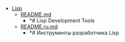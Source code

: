 - <a href = "E:\Node_projects\Node_Way\ArchivTSH_2\ArhivTimur_2\Tools-master\Lisp\cat.Lisp\dir.Lisp.md">Lisp</a>
    - <a href = "E:\Node_projects\Node_Way\ArchivTSH_2\ArhivTimur_2\Tools-master\Lisp\README.md">README.md</a>
        - *# Lisp Development Tools
    - <a href = "E:\Node_projects\Node_Way\ArchivTSH_2\ArhivTimur_2\Tools-master\Lisp\README.ru.md">README.ru.md</a>
        - *# Инструменты разработчика Lisp
